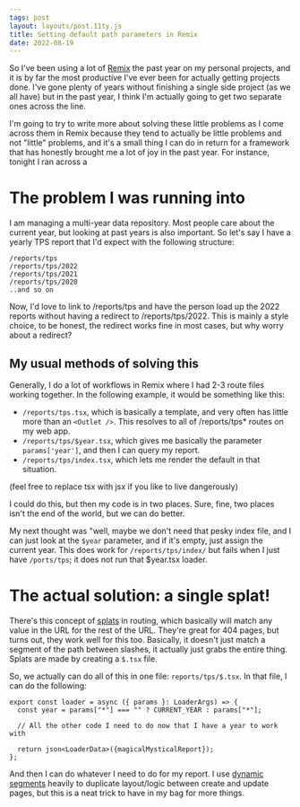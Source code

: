 ```yaml
---
tags: post
layout: layouts/post.11ty.js
title: Setting default path parameters in Remix
date: 2022-08-19
---
```


So I've been using a lot of [Remix](https://remix.run/) the past year on my personal projects, and it is by far the most productive I've ever been for actually getting projects done. I've gone plenty of years without finishing a single side project (as we all have) but in the past year, I think I'm actually going to get two separate ones across the line.

I'm going to try to write more about solving these little problems as I come across them in Remix because they tend to actually be little problems and not "little" problems, and it's a small thing I can do in return for a framework that has honestly brought me a lot of joy in the past year. For instance, tonight I ran across a

<!-- excerpt -->

# The problem I was running into

I am managing a multi-year data repository. Most people care about the current year, but looking at past years is also important. So let's say I have a yearly TPS report that I'd expect with the following structure:

```
/reports/tps
/reports/tps/2022
/reports/tps/2021
/reports/tps/2020
..and so on
```

Now, I'd love to link to /reports/tps and have the person load up the 2022 reports without having a redirect to /reports/tps/2022. This is mainly a style choice, to be honest, the redirect works fine in most cases, but why worry about a redirect?

## My usual methods of solving this

Generally, I do a lot of workflows in Remix where I had 2-3 route files working together. In the following example, it would be something like this:

- `/reports/tps.tsx`, which is basically a template, and very often has little more than an `<Outlet />`. This resolves to all of /reports/tps\* routes on my web app.
- `/reports/tps/$year.tsx`, which gives me basically the parameter `params['year']`, and then I can query my report.
- `/reports/tps/index.tsx`, which lets me render the default in that situation.

(feel free to replace tsx with jsx if you like to live dangerously)

I could do this, but then my code is in two places. Sure, fine, two places isn't the end of the world, but we can do better.

My next thought was "well, maybe we don't need that pesky index file, and I can just look at the `$year` parameter, and if it's empty, just assign the current year. This does work for `/reports/tps/index/` but fails when I just have `/ports/tps`; it does not run that $year.tsx loader.

# The actual solution: a single splat!

There's this concept of [splats](https://remix.run/docs/en/v1/guides/routing#splats) in routing, which basically will match any value in the URL for the rest of the URL. They're great for 404 pages, but turns out, they work well for this too. Basically, it doesn't just match a segment of the path between slashes, it actually just grabs the entire thing. Splats are made by creating a `$.tsx` file.

So, we actually can do all of this in one file: `reports/tps/$.tsx`. In that file, I can do the following:

```
export const loader = async ({ params }: LoaderArgs) => {
  const year = params["*"] === "" ? CURRENT_YEAR : params["*"];

  // All the other code I need to do now that I have a year to work with

  return json<LoaderData>({magicalMysticalReport});
};
```

And then I can do whatever I need to do for my report. I use [dynamic segments](https://remix.run/docs/en/v1/guides/routing#dynamic-segments) heavily to duplicate layout/logic between create and update pages, but this is a neat trick to have in my bag for more things.

